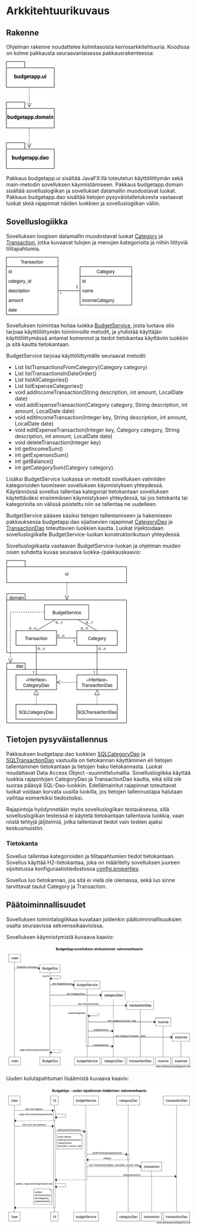 # Arkkitehtuurikuvaus

## Rakenne
Ohjelman rakenne noudattelee kolmitasoista kerrosarkkitehtuuria. Koodissa on kolme pakkausta seuraavanlaisessa pakkausrakenteessa:

![](kuvat/pakkausrakenne.jpg)

Pakkaus budgetapp.ui sisältää JavaFX:llä toteutetun käyttöliittymän sekä main-metodin sovelluksen käynnistämiseen. Pakkaus budgetapp.domain sisältää sovelluslogiikan ja sovellukset datamallin muodostavat luokat. Pakkaus budgetapp.dao sisältää tietojen pysyväistalletuksesta vastaavat luokat skeä rajapinnat näiden luokkien ja sovelluslogiikan väliin. 

## Sovelluslogiikka
Sovelluksen loogisen datamallin muodostavat luokat [Category](/BudgetApp/src/main/java/budgetapp/domain/Category.java) ja [Transaction](/BudgetApp/src/main/java/budgetapp/domain/Transaction.java), jotka kuvaavat tulojen ja menojen kategorioita ja niihin liittyviä tilitapahtumia. 

![](kuvat/datamallin_luokat.jpg)

Sovelluksen toimintaa hoitaa luokka [BudgetService](/BudgetApp/src/main/java/budgetapp/domain/BudgetService.java), josta luotava olio tarjoaa käyttöliittymän toiminnoille metodit, ja yhdistää käyttäjän käyttöliittymässä antamat komennot ja tiedot tietokantaa käyttäviin luokkiin ja sitä kautta tietokantaan. 

BudgetService tarjoaa käyttöliittymälle seuraavat metodit: 
* List listTransactionsFromCategory(Category category)
* List listTransactionsInDateOrder()
* List listAllCategories()
* List listExpenseCategories()
* void addIncomeTransaction(String description, int amount, LocalDate date)
* void addExpenseTransaction(Category category, String description, int amount, LocalDate date)
* void editIncomeTransaction(Integer key, String description, int amount, LocalDate date)
* void editExpenseTransaction(Integer key, Category category, String description, int amount, LocalDate date)
* void deleteTransaction(Integer key)
* int getIncomeSum()
* int getExpensesSum()
* int getBalance()
* int getCategorySum(Category category).

Lisäksi BudgetService luokassa on metodit sovelluksen valmiiden kategorioiden luomiseen sovelluksen käynnistyksen yhteydessä. Käytännössä sovellus tallentaa kategoriat tietokantaan sovelluksen käytettäväksi ensimmäisen käynnistyksen yhteydessä, tai jos tietokanta tai kategorioita on välissä poistettu niin se tallentaa ne uudelleen. 
 
BudgetService pääsee käsiksi tietojen tallentamiseen ja hakemiseen pakkauksessa budgetapp.dao sijaitsevien rajapinnat [CategoryDao](/BudgetApp/src/main/java/budgetapp/dao/CategoryDao.java) ja [TransactionDao](/BudgetApp/src/main/java/budgetapp/dao/TransactionDao.java) toteuttavien luokkien kautta. Luokat injektoidaan sovelluslogiikalle BudgetService-luokan konstruktorikutsun yhteydessä. 

Sovelluslogiikasta vastaavan BudgetService-luokan ja ohjelman muiden osien suhdetta kuvaa seuraava luokka-/pakkauskaavio:

![](kuvat/luokka-pakkauskaavio.jpg)

## Tietojen pysyväistallennus
Pakkauksen budgetapp.dao luokkien [SQLCategoryDao](/BudgetApp/src/main/java/budgetapp/dao/SQLCategoryDao.java) ja [SQLTransactionDao](/BudgetApp/src/main/java/budgetapp/dao/SQLTransactionDao.java) vastuulla on tietokannan käyttäminen eli tietojen tallentaminen tietokantaan ja tietojen haku tietokannasta. Luokat noudattavat Data Access Object -suunnittelumallia. Sovelluslogiikka käyttää luokkia rajapintojen CategoryDao ja TransactionDao kautta, eikä sillä ole suoraa pääsyä SQL-Dao-luokkiin. Edellämainitut rajapinnat toteuttavat luokat voidaan korvata uusilla luokilla, jos tietojen tallennustapa halutaan vaihtaa esimerkiksi tiedostoiksi. 

Rajapintoja hyödynnetään myös sovelluslogiikan testauksessa, sillä sovelluslogiikan testeissä ei käytetä tietokantaan tallentavia luokkia, vaan niistä tehtyjä jäljitelmiä, jotka tallentavat tiedot vain testien ajaksi keskusmuistiin. 

### Tietokanta
Sovellus tallentaa kategorioiden ja tilitapahtumien tiedot tietokantaan. Sovellus käyttää H2-tietokantaa, joka on määritelty sovelluksen juureen sijoitetussa konfiguraatiotiedostossa [config.properties](/BudgetApp/config.properties). 

Sovellus luo tietokannan, jos sitä ei vielä ole olemassa, sekä luo sinne tarvittavat taulut Category ja Transaction. 


## Päätoiminnallisuudet
Sovelluksen toimintalogiikkaa kuvataan joidenkin päätoiminnallisuuksien osalta seuraavissa sekvenssikaavioissa.

Sovelluksen käynnistymistä kuvaava kaavio:

![](kuvat/sekvenssikaavio_kaynnistys.jpg)

Uuden kulutapahtuman lisäämistä kuvaava kaavio:

![](kuvat/sekvenssikaavio_uusi_kulutapahtuma.jpg)
